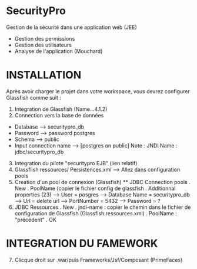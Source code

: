 # SecurityPro
Gestion de la sécurité dans une application web (JEE)
- Gestion des permissions
- Gestion des utilisateurs
- Analyse de l'application (Mouchard) 
# INSTALLATION
Après avoir charger le projet dans votre workspace, vous devrez configurer Glassfish comme suit : 
1. Integration de Glassfish (Name...4.1.2)
2. Connection vers la base de données
- Database --> securitypro_db
- Password --> password postgres
- Schema --> public
- Input connection name --> [postgres on public]
Note : JNDI Name : jdbc/securitypro_db
3. Integration du pilote "securitypro EJB" (lien relatif)
4. Glassflish ressources/ Persistences.xml --> Allez dans configuration pools
5. Creation d'un pool de connexion (Glassfish)
   ** JDBC Connection pools
      . New
      . PoolName (copier le fichier config de glassfish
      . Additionnal properties (23)
--> User = posgres
--> Database Name = securitypro_db
--> Url = delete url
--> PortNumber = 5432
--> Password = ?
6. JDBC Ressources
     . New
     . jndi-name : copier le chemin dans le fichier de configuration de Glassfish (Glassfish.ressources.xml)
     . PoolName : "précédent"
     . OK
# INTEGRATION DU FAMEWORK
7. Clicque droit sur .war/puis Frameworks/Jsf/Composant (PrimeFaces)
